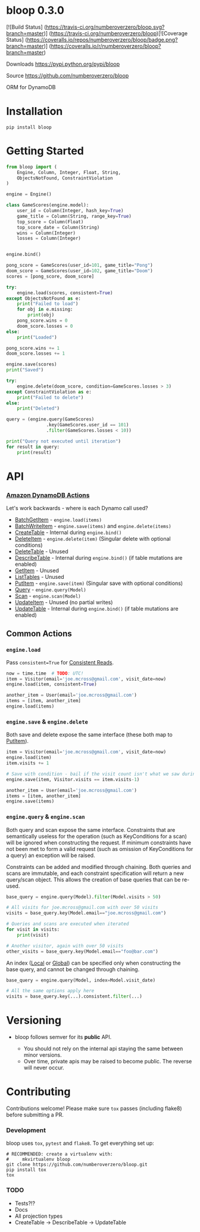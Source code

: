 # bloop 0.3.0

[![Build Status]
(https://travis-ci.org/numberoverzero/bloop.svg?branch=master)]
(https://travis-ci.org/numberoverzero/bloop)[![Coverage Status]
(https://coveralls.io/repos/numberoverzero/bloop/badge.png?branch=master)]
(https://coveralls.io/r/numberoverzero/bloop?branch=master)

Downloads https://pypi.python.org/pypi/bloop

Source https://github.com/numberoverzero/bloop

ORM for DynamoDB

# Installation

`pip install bloop`

# Getting Started

```python
from bloop import (
    Engine, Column, Integer, Float, String,
    ObjectsNotFound, ConstraintViolation
)

engine = Engine()

class GameScores(engine.model):
    user_id = Column(Integer, hash_key=True)
    game_title = Column(String, range_key=True)
    top_score = Column(Float)
    top_score_date = Column(String)
    wins = Column(Integer)
    losses = Column(Integer)


engine.bind()

pong_score = GameScores(user_id=101, game_title="Pong")
doom_score = GameScores(user_id=102, game_title="Doom")
scores = [pong_score, doom_score]

try:
    engine.load(scores, consistent=True)
except ObjectsNotFound as e:
    print("Failed to load")
    for obj in e.missing:
        print(obj)
    pong_score.wins = 0
    doom_score.losses = 0
else:
    print("Loaded")

pong_score.wins += 1
doom_score.losses += 1

engine.save(scores)
print("Saved")

try:
    engine.delete(doom_score, condition=GameScores.losses > 3)
except ConstraintViolation as e:
    print("Failed to delete")
else:
    print("Deleted")

query = (engine.query(GameScores)
               .key(GameScores.user_id == 101)
               .filter(GameScores.losses < 10))

print("Query not executed until iteration")
for result in query:
    print(result)

```

# API

### [Amazon DynamoDB Actions](actions)

Let's work backwards - where is each Dynamo call used?

* [BatchGetItem](batch-get) - `engine.load(items)`
* [BatchWriteItem](batch-write) - `engine.save(items)` and `engine.delete(items)`
* [CreateTable](create-table) - Internal during `engine.bind()`
* [DeleteItem](delete-item) - `engine.delete(item)` (Singular delete with optional conditions)
* [DeleteTable](delete-table) - Unused
* [DescribeTable](describe-table) - Internal during `engine.bind()` (if table mutations are enabled)
* [GetItem](get-item) - Unused
* [ListTables](list-tables) - Unused
* [PutItem](put-item) - `engine.save(item)` (Singular save with optional conditions)
* [Query](query) - `engine.query(Model)`
* [Scan](scan) - `engine.scan(Model)`
* [UpdateItem](update-item) - Unused (no partial writes)
* [UpdateTable](update-table) - Internal during `engine.bind()` (if table mutations are enabled)

## Common Actions

### `engine.load`

Pass `consistent=True` for [Consistent Reads](consistent-reads).

```python
now = time.time  # TODO: UTC!
item = Visitor(email='joe.mcross@gmail.com', visit_date=now)
engine.load(item, consistent=True)

another_item = User(email='joe.mcross@gmail.com')
items = [item, another_item]
engine.load(items)
```

### `engine.save` & `engine.delete`

Both save and delete expose the same interface (these both map to [PutItem](put-item)).

```python
item = Visitor(email='joe.mcross@gmail.com', visit_date=now)
engine.load(item)
item.visits += 1

# Save with condition - bail if the visit count isn't what we saw during load
engine.save(item, Visitor.visits == item.visits-1)

another_item = User(email='joe.mcross@gmail.com')
items = [item, another_item]
engine.save(items)
```

### `engine.query` & `engine.scan`

Both query and scan expose the same interface.  Constraints that are semantically useless for the operation (such as KeyConditions for a scan) will be ignored when constructing the request.  If minimum constraints have not been met to form a valid request (such as omission of KeyConditions for a query) an exception will be raised.

Constraints can be added and modified through chaining.  Both queries and scans are immutable,
and each constraint specification will return a new query/scan object.  This allows the creation of base queries that can be re-used.

```python
base_query = engine.query(Model).filter(Model.visits > 50)

# All visits for joe.mcross@gmail.com with over 50 visits
visits = base_query.key(Model.email=="joe.mcross@gmail.com")

# Queries and scans are executed when iterated
for visit in visits:
    print(visit)

# Another visitor, again with over 50 visits
other_visits = base_query.key(Model.email=="foo@bar.com")
```

An index ([Local](lsi) or [Global](gsi)) can be specified only when constructing the base query, and cannot be changed through chaining.

```python
base_query = engine.query(Model, index=Model.visit_date)

# All the same options apply here
visits = base_query.key(...).consistent.filter(...)
```

# Versioning

* bloop follows semver for its **public** API.

  * You should not rely on the internal api staying the same between minor versions.
  * Over time, private apis may be raised to become public.  The reverse will never occur.

# Contributing
Contributions welcome!  Please make sure `tox` passes (including flake8) before submitting a PR.

### Development
bloop uses `tox`, `pytest` and `flake8`.  To get everything set up:

```
# RECOMMENDED: create a virtualenv with:
#     mkvirtualenv bloop
git clone https://github.com/numberoverzero/bloop.git
pip install tox
tox
```

### TODO

* Tests?!?
* Docs
* All projection types
* CreateTable -> DescribeTable -> UpdateTable

[actions]: http://docs.aws.amazon.com/amazondynamodb/latest/APIReference/API_Operations.html
[consistent-reads]: http://docs.aws.amazon.com/amazondynamodb/latest/developerguide/APISummary.html
[lsi]: http://docs.aws.amazon.com/amazondynamodb/latest/developerguide/LSI.html
[gsi]: http://docs.aws.amazon.com/amazondynamodb/latest/developerguide/GSI.html

[batch-get]: http://docs.aws.amazon.com/amazondynamodb/latest/APIReference/API_BatchGetItem.html
[batch-write]: http://docs.aws.amazon.com/amazondynamodb/latest/APIReference/API_BatchWriteItem.html
[create-table]: http://docs.aws.amazon.com/amazondynamodb/latest/APIReference/API_CreateTable.html
[delete-item]: http://docs.aws.amazon.com/amazondynamodb/latest/APIReference/API_DeleteItem.html
[delete-table]: http://docs.aws.amazon.com/amazondynamodb/latest/APIReference/API_DeleteTable.html
[describe-table]: http://docs.aws.amazon.com/amazondynamodb/latest/APIReference/API_DescribeTable.html
[get-item]: http://docs.aws.amazon.com/amazondynamodb/latest/APIReference/API_GetItem.html
[list-tables]: http://docs.aws.amazon.com/amazondynamodb/latest/APIReference/API_ListTables.html
[put-item]: http://docs.aws.amazon.com/amazondynamodb/latest/APIReference/API_PutItem.html
[query]: http://docs.aws.amazon.com/amazondynamodb/latest/APIReference/API_Query.html
[scan]: http://docs.aws.amazon.com/amazondynamodb/latest/APIReference/API_Scan.html
[update-item]: http://docs.aws.amazon.com/amazondynamodb/latest/APIReference/API_UpdateItem.html
[update-table]: http://docs.aws.amazon.com/amazondynamodb/latest/APIReference/API_UpdateTable.html
